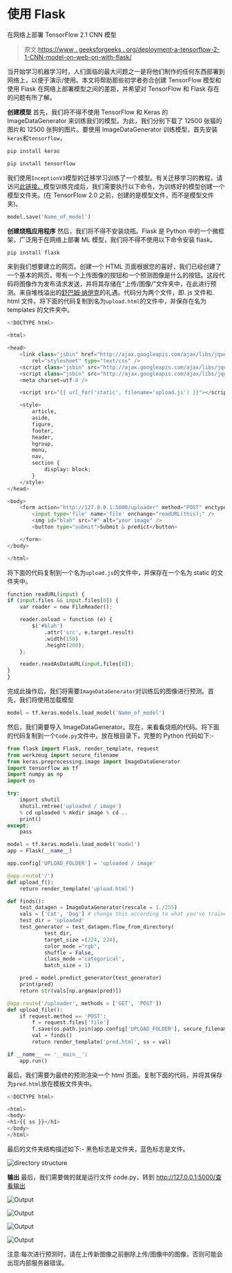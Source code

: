 # 使用 Flask

在网络上部署 TensorFlow 2.1 CNN 模型

> 原文:[https://www . geeksforgeeks . org/deployment-a-tensorflow-2-1-CNN-model-on-web-on-with-flask/](https://www.geeksforgeeks.org/deploying-a-tensorflow-2-1-cnn-model-on-the-web-with-flask/)

当开始学习机器学习时，人们面临的最大问题之一是将他们制作的任何东西部署到网络上，以便于演示/使用。本文将帮助那些初学者弥合创建 TensorFlow 模型和使用 Flask 在网络上部署模型之间的差距，并希望对 TensorFlow 和 Flask 存在的问题有所了解。

**创建模型**
首先，我们将不得不使用 TensorFlow 和 Keras 的 ImageDataGenerator 来训练我们的模型。为此，我们分别下载了 12500 张猫的图片和 12500 张狗的图片。要使用 ImageDataGenerator 训练模型，首先安装`keras`和`tensorflow`，

```py
pip install keras
```

```py
pip install tensorflow
```

我们使用`InceptionV3`模型的迁移学习训练了一个模型。有关迁移学习的教程，请访问[此链接。](https://machinelearningmastery.com/how-to-use-transfer-learning-when-developing-convolutional-neural-network-models/)模型训练完成后，我们需要执行以下命令，为训练好的模型创建一个模型文件夹。(在 TensorFlow 2.0 之前，创建的是模型文件，而不是模型文件夹)。

```py
model.save('Name_of_model')
```

**创建烧瓶应用程序**
然后，我们将不得不安装烧瓶。Flask 是 Python 中的一个微框架，广泛用于在网络上部署 ML 模型，我们将不得不使用以下命令安装 flask。

```py
pip install flask
```

来到我们想要建立的网页。创建一个 HTML 页面根据您的喜好，我们已经创建了一个基本的网页，带有一个上传图像的按钮和一个预测图像是什么的按钮。这段代码将图像作为发布请求发送，并将其存储在“上传/图像/”文件夹中，在此进行预测。来自堆栈溢出的[舒巴姆·纳伊克](https://stackoverflow.com/questions/42825157/upload-an-image-and-display-it-back-as-a-response-using-flask)的礼遇。代码分为两个文件，即. js 文件和. html 文件。将下面的代码复制到名为`upload.html`的文件中，并保存在名为 templates 的文件夹中。

```py
<!DOCTYPE html>

<html>

<head>
    <link class="jsbin" href="http://ajax.googleapis.com/ajax/libs/jqueryui/1/themes/base/jquery-ui.css"
        rel="stylesheet" type="text/css" />
    <script class="jsbin" src="http://ajax.googleapis.com/ajax/libs/jquery/1/jquery.min.js"></script>
    <script class="jsbin" src="http://ajax.googleapis.com/ajax/libs/jqueryui/1.8.0/jquery-ui.min.js"></script>
    <meta charset=utf-8 />

    <script src="{{ url_for('static', filename='upload.js') }}"></script>

    <style>
        article,
        aside,
        figure,
        footer,
        header,
        hgroup,
        menu,
        nav,
        section {
            display: block;
        }
    </style>
</head>

<body>
    <form action="http://127.0.0.1:5000/uploader" method="POST" enctype="multipart/form-data">
        <input type='file' name='file' onchange="readURL(this);" />
        <img id="blah" src="#" alt="your image" />
        <button type="submit">Submit & predict</button>

    </form>
</body>

</html>
```

将下面的代码复制到一个名为`upload.js`的文件中，并保存在一个名为 static 的文件夹中。

```py
function readURL(input) {
if (input.files && input.files[0]) {
    var reader = new FileReader();

    reader.onload = function (e) {
        $('#blah')
            .attr('src', e.target.result)
            .width(150)
            .height(200);
    };

    reader.readAsDataURL(input.files[0]);
}
}
```

完成此操作后，我们将需要`ImageDataGenerator`对训练后的图像进行预测。首先，我们将使用加载模型

```py
model = tf.keras.models.load_model('Name_of_model')
```

然后，我们需要导入 ImageDataGenerator。现在，来看看烧瓶的代码。将下面的代码复制到一个`Code.py`文件中，放在根目录下。完整的 Python 代码如下:-

```py
from flask import Flask, render_template, request
from werkzeug import secure_filename
from keras.preprocessing.image import ImageDataGenerator
import tensorflow as tf
import numpy as np
import os 

try:
    import shutil
    shutil.rmtree('uploaded / image')
    % cd uploaded % mkdir image % cd ..
    print()
except:
    pass

model = tf.keras.models.load_model('model')
app = Flask(__name__)

app.config['UPLOAD_FOLDER'] = 'uploaded / image'

@app.route('/')
def upload_f():
    return render_template('upload.html')

def finds():
    test_datagen = ImageDataGenerator(rescale = 1./255)
    vals = ['Cat', 'Dog'] # change this according to what you've trained your model to do
    test_dir = 'uploaded'
    test_generator = test_datagen.flow_from_directory(
            test_dir,
            target_size =(224, 224),
            color_mode ="rgb",
            shuffle = False,
            class_mode ='categorical',
            batch_size = 1)

    pred = model.predict_generator(test_generator)
    print(pred)
    return str(vals[np.argmax(pred)])

@app.route('/uploader', methods = ['GET', 'POST'])
def upload_file():
    if request.method == 'POST':
        f = request.files['file']
        f.save(os.path.join(app.config['UPLOAD_FOLDER'], secure_filename(f.filename)))
        val = finds()
        return render_template('pred.html', ss = val)

if __name__ == '__main__':
    app.run()
```

最后，我们需要为最终的预测渲染一个 html 页面。复制下面的代码，并将其保存为`pred.html`放在模板文件夹中。

```py
<!DOCTYPE html>

<html>
<body>
<h1>{{ ss }}</h1>
</body>
</html>
```

最后的文件夹结构描述如下:-
黑色标志是文件夹，蓝色标志是文件。

![directory structure](img/9632ec23a8250fb5b3ac0f538fb3003d.png)

**输出**
最后，我们需要做的就是运行文件 code.py，转到 http://127.0.0.1:5000/查看输出

![Output](img/5cc547a6fe05caa483d65ee9c71e0105.png)

![Output](img/0b0394e3c1896cfbecf420c822dd0c73.png)

![Output](img/d81acba37507687be8da9f1489c6afe6.png)

![Output](img/3f385847b805733de1a297370f2deabf.png)

注意:每次进行预测时，请在上传新图像之前删除上传/图像中的图像，否则可能会出现内部服务器错误。